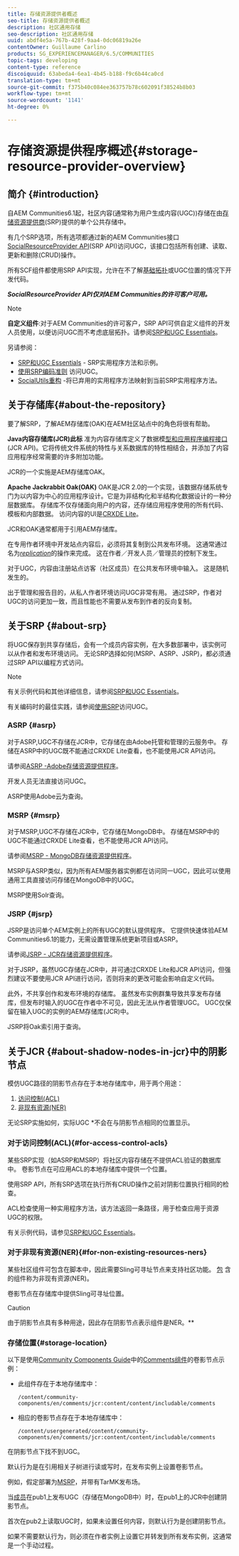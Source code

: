 ```yaml
---
title: 存储资源提供者概述
seo-title: 存储资源提供者概述
description: 社区通用存储
seo-description: 社区通用存储
uuid: abdf4e5a-767b-428f-9aa4-0dc06819a26e
contentOwner: Guillaume Carlino
products: SG_EXPERIENCEMANAGER/6.5/COMMUNITIES
topic-tags: developing
content-type: reference
discoiquuid: 63abeda4-6ea1-4b45-b188-f9c6b44ca0cd
translation-type: tm+mt
source-git-commit: f375b40c084ee363757b78c602091f38524b8b03
workflow-type: tm+mt
source-wordcount: '1141'
ht-degree: 0%

---
```



# 存储资源提供程序概述{#storage-resource-provider-overview}

## 简介 {#introduction}

自AEM Communities6.1起，社区内容(通常称为用户生成内容(UGC))存储在由[存储资源提供商](working-with-srp.md)(SRP)提供的单个公共存储中。

有几个SRP选项，所有选项都通过新的AEM Communities接口[SocialResourceProvider API](srp-and-ugc.md)(SRP API)访问UGC，该接口包括所有创建、读取、更新和删除(CRUD)操作。

所有SCF组件都使用SRP API实现，允许在不了解[基础拓扑](topologies.md)或UGC位置的情况下开发代码。

***SocialResourceProvider API仅对AEM Communities的许可客户可用。***

>[!NOTE]
>
>**自定义组件**:对于AEM Communities的许可客户，SRP API可供自定义组件的开发人员使用，以便访问UGC而不考虑底层拓扑。请参阅[SRP和UGC Essentials](srp-and-ugc.md)。

另请参阅：

* [SRP和UGC Essentials](srp-and-ugc.md)  - SRP实用程序方法和示例。
* [使用SRP编码准则](accessing-ugc-with-srp.md) 访问UGC。
* [SocialUtils重构](socialutils.md) -将已弃用的实用程序方法映射到当前SRP实用程序方法。

## 关于存储库{#about-the-repository}

要了解SRP，了解AEM存储库(OAK)在AEM社区站点中的角色将很有帮助。

**Java内容存储库(JCR)此标**
准为内容存储库定义了数据模[型和应用程序编程接口](https://jackrabbit.apache.org/jcr/jcr-api.html)(JCR API)。它将传统文件系统的特性与关系数据库的特性相结合，并添加了内容应用程序经常需要的许多附加功能。

JCR的一个实施是AEM存储库OAK。

**Apache Jackrabbit Oak(OAK)**
[](../../help/sites-deploying/platform.md) OAK是JCR 2.0的一个实现，该数据存储系统专门为以内容为中心的应用程序设计。它是为非结构化和半结构化数据设计的一种分层数据库。 存储库不仅存储面向用户的内容，还存储应用程序使用的所有代码、模板和内部数据。 访问内容的UI是[CRXDE Lite](../../help/sites-developing/developing-with-crxde-lite.md)。

JCR和OAK通常都用于引用AEM存储库。

在专用作者环境中开发站点内容后，必须将其复制到公共发布环境。 这通常通过名为&#x200B;*[replication](deploy-communities.md#replication-agents-on-author)*&#x200B;的操作来完成。 这在作者／开发人员／管理员的控制下发生。

对于UGC，内容由注册站点访客（社区成员）在公共发布环境中输入。 这是随机发生的。

出于管理和报告目的，从私人作者环境访问UGC非常有用。 通过SRP，作者对UGC的访问更加一致，而且性能也不需要从发布到作者的反向复制。

## 关于SRP {#about-srp}

将UGC保存到共享存储后，会有一个成员内容实例，在大多数部署中，该实例可以从作者和发布环境访问。 无论SRP选择如何(MSRP、ASRP、JSRP)，都必须通过SRP API以编程方式访问。

>[!NOTE]
>
>有关示例代码和其他详细信息，请参阅[SRP和UGC Essentials](srp-and-ugc.md)。
>
>有关编码时的最佳实践，请参阅[使用SRP](accessing-ugc-with-srp.md)访问UGC。

### ASRP {#asrp}

对于ASRP,UGC不存储在JCR中，它存储在由Adobe托管和管理的云服务中。 存储在ASRP中的UGC既不能通过CRXDE Lite查看，也不能使用JCR API访问。

请参阅[ASRP -Adobe存储资源提供程序](asrp.md)。

开发人员无法直接访问UGC。

ASRP使用Adobe云为查询。

### MSRP {#msrp}

对于MSRP,UGC不存储在JCR中，它存储在MongoDB中。 存储在MSRP中的UGC不能通过CRXDE Lite查看，也不能使用JCR API访问。

请参阅[MSRP - MongoDB存储资源提供程序](msrp.md)。

MSRP与ASRP类似，因为所有AEM服务器实例都在访问同一UGC，因此可以使用通用工具直接访问存储在MongoDB中的UGC。

MSRP使用Solr查询。

### JSRP {#jsrp}

JSRP是访问单个AEM实例上的所有UGC的默认提供程序。 它提供快速体验AEM Communities6.1的能力，无需设置管理系统更新项目或ASRP。

请参阅[JSRP - JCR存储资源提供程序](jsrp.md)。

对于JSRP，虽然UGC存储在JCR中，并可通过CRXDE Lite和JCR API访问，但强烈建议不要使用JCR API进行访问，否则将来的更改可能会影响自定义代码。

此外，不共享创作和发布环境的存储库。 虽然发布实例群集导致共享发布存储库，但发布时输入的UGC在作者中不可见，因此无法从作者管理UGC。 UGC仅保留在输入UGC的实例的AEM存储库(JCR)中。

JSRP将Oak索引用于查询。

## 关于JCR {#about-shadow-nodes-in-jcr}中的阴影节点

模仿UGC路径的阴影节点存在于本地存储库中，用于两个用途：

1. [访问控制(ACL)](#for-access-control-acls)
1. [非现有资源(NER)](#for-non-existing-resources-ners)

无论SRP实施如何，实际UGC *不会在与阴影节点相同的位置显示。

### 对于访问控制(ACL){#for-access-control-acls}

某些SRP实现（如ASRP和MSRP）将社区内容存储在不提供ACL验证的数据库中。 卷影节点在可应用ACL的本地存储库中提供一个位置。

使用SRP API，所有SRP选项在执行所有CRUD操作之前对阴影位置执行相同的检查。

ACL检查使用一种实用程序方法，该方法返回一条路径，用于检查应用于资源UGC的权限。

有关示例代码，请参见[SRP和UGC Essentials](srp-and-ugc.md)。

### 对于非现有资源(NER){#for-non-existing-resources-ners}

某些社区组件可包含在脚本中，因此需要Sling可寻址节点来支持社区功能。 [包](scf.md#add-or-include-a-communities-component) 含的组件称为非现有资源(NER)。

卷影节点在存储库中提供Sling可寻址位置。

>[!CAUTION]
>
>由于阴影节点具有多种用途，因此存在阴影节点表示组件是NER。**

### 存储位置{#storage-location}

以下是使用[Community Components Guide](components-guide.md)中的[Comments组件](http://localhost:4502/content/community-components/en/comments.html)的卷影节点示例：

* 此组件存在于本地存储库中：

   `/content/community-components/en/comments/jcr:content/content/includable/comments`

* 相应的卷影节点存在于本地存储库中：

   `/content/usergenerated/content/community-components/en/comments/jcr:content/content/includable/comments`

在阴影节点下找不到UGC。

默认行为是在引用相关子树进行读或写时，在发布实例上设置卷影节点。

例如，假定部署为[MSRP](msrp.md)，并带有TarMK发布场。

当[成员](users.md)在pub1上发布UGC（存储在MongoDB中）时，在pub1上的JCR中创建阴影节点。

首次在pub2上读取UGC时，如果未设置任何内容，则默认行为是创建阴影节点。

如果不需要默认行为，则必须在作者实例上设置它并转发到所有发布实例，这通常是一个手动过程。
